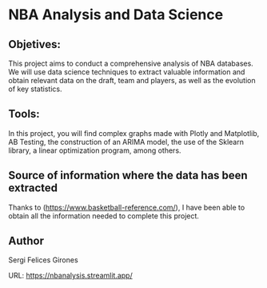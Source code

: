 # NBA Analysis and Data Science

## Objetives:

This project aims to conduct a comprehensive analysis of NBA databases. We will use data science techniques to extract valuable information and obtain relevant data on the draft, team and players, as well as the evolution of key statistics.

## Tools:

In this project, you will find complex graphs made with Plotly and Matplotlib, AB Testing, the construction of an ARIMA model, the use of the Sklearn library, a linear optimization program, among others.

## Source of information where the data has been extracted

Thanks to (https://www.basketball-reference.com/), I have been able to obtain all the information needed to complete this project.

## Author

Sergi Felices Girones

URL: https://nbanalysis.streamlit.app/
